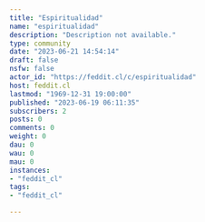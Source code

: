 ```yaml
---
title: "Espiritualidad" 
name: "espiritualidad"
description: "Description not available."
type: community
date: "2023-06-21 14:54:14"
draft: false
nsfw: false
actor_id: "https://feddit.cl/c/espiritualidad"
host: feddit.cl
lastmod: "1969-12-31 19:00:00"
published: "2023-06-19 06:11:35"
subscribers: 2
posts: 0
comments: 0
weight: 0
dau: 0
wau: 0
mau: 0
instances:
- "feddit_cl"
tags: 
- "feddit_cl"

---
```

